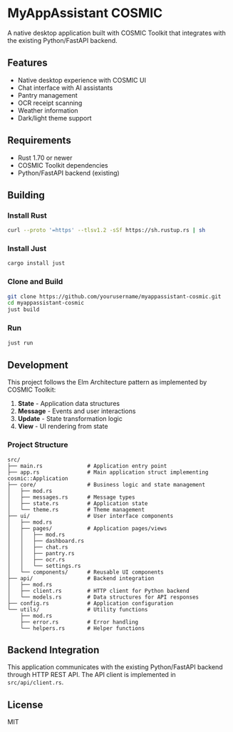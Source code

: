 # MyAppAssistant COSMIC

A native desktop application built with COSMIC Toolkit that integrates with the existing Python/FastAPI backend.

## Features

- Native desktop experience with COSMIC UI
- Chat interface with AI assistants
- Pantry management
- OCR receipt scanning
- Weather information
- Dark/light theme support

## Requirements

- Rust 1.70 or newer
- COSMIC Toolkit dependencies
- Python/FastAPI backend (existing)

## Building

### Install Rust

```bash
curl --proto '=https' --tlsv1.2 -sSf https://sh.rustup.rs | sh
```

### Install Just

```bash
cargo install just
```

### Clone and Build

```bash
git clone https://github.com/yourusername/myappassistant-cosmic.git
cd myappassistant-cosmic
just build
```

### Run

```bash
just run
```

## Development

This project follows the Elm Architecture pattern as implemented by COSMIC Toolkit:

1. **State** - Application data structures
2. **Message** - Events and user interactions
3. **Update** - State transformation logic
4. **View** - UI rendering from state

### Project Structure

```
src/
├── main.rs              # Application entry point
├── app.rs               # Main application struct implementing cosmic::Application
├── core/                # Business logic and state management
│   ├── mod.rs
│   ├── messages.rs      # Message types
│   ├── state.rs         # Application state
│   └── theme.rs         # Theme management
├── ui/                  # User interface components
│   ├── mod.rs
│   ├── pages/           # Application pages/views
│   │   ├── mod.rs
│   │   ├── dashboard.rs
│   │   ├── chat.rs
│   │   ├── pantry.rs
│   │   ├── ocr.rs
│   │   └── settings.rs
│   └── components/      # Reusable UI components
├── api/                 # Backend integration
│   ├── mod.rs
│   ├── client.rs        # HTTP client for Python backend
│   └── models.rs        # Data structures for API responses
├── config.rs            # Application configuration
└── utils/               # Utility functions
    ├── mod.rs
    ├── error.rs         # Error handling
    └── helpers.rs       # Helper functions
```

## Backend Integration

This application communicates with the existing Python/FastAPI backend through HTTP REST API. The API client is implemented in `src/api/client.rs`.

## License

MIT 